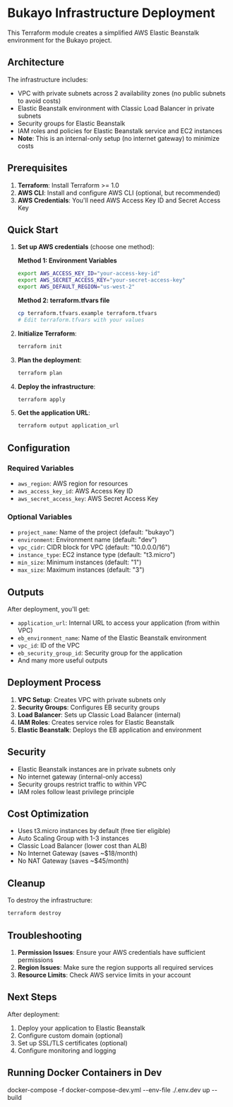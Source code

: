 # Bukayo Infrastructure Deployment

This Terraform module creates a simplified AWS Elastic Beanstalk environment for the Bukayo project.

## Architecture

The infrastructure includes:
- VPC with private subnets across 2 availability zones (no public subnets to avoid costs)
- Elastic Beanstalk environment with Classic Load Balancer in private subnets
- Security groups for Elastic Beanstalk
- IAM roles and policies for Elastic Beanstalk service and EC2 instances
- **Note**: This is an internal-only setup (no internet gateway) to minimize costs

## Prerequisites

1. **Terraform**: Install Terraform >= 1.0
2. **AWS CLI**: Install and configure AWS CLI (optional, but recommended)
3. **AWS Credentials**: You'll need AWS Access Key ID and Secret Access Key

## Quick Start

1. **Set up AWS credentials** (choose one method):

   **Method 1: Environment Variables**
   ```bash
   export AWS_ACCESS_KEY_ID="your-access-key-id"
   export AWS_SECRET_ACCESS_KEY="your-secret-access-key"
   export AWS_DEFAULT_REGION="us-west-2"
   ```

   **Method 2: terraform.tfvars file**
   ```bash
   cp terraform.tfvars.example terraform.tfvars
   # Edit terraform.tfvars with your values
   ```

2. **Initialize Terraform**:
   ```bash
   terraform init
   ```

3. **Plan the deployment**:
   ```bash
   terraform plan
   ```

4. **Deploy the infrastructure**:
   ```bash
   terraform apply
   ```

5. **Get the application URL**:
   ```bash
   terraform output application_url
   ```

## Configuration

### Required Variables

- `aws_region`: AWS region for resources
- `aws_access_key_id`: AWS Access Key ID
- `aws_secret_access_key`: AWS Secret Access Key

### Optional Variables

- `project_name`: Name of the project (default: "bukayo")
- `environment`: Environment name (default: "dev")
- `vpc_cidr`: CIDR block for VPC (default: "10.0.0.0/16")
- `instance_type`: EC2 instance type (default: "t3.micro")
- `min_size`: Minimum instances (default: "1")
- `max_size`: Maximum instances (default: "3")

## Outputs

After deployment, you'll get:
- `application_url`: Internal URL to access your application (from within VPC)
- `eb_environment_name`: Name of the Elastic Beanstalk environment
- `vpc_id`: ID of the VPC
- `eb_security_group_id`: Security group for the application
- And many more useful outputs

## Deployment Process

1. **VPC Setup**: Creates VPC with private subnets only
2. **Security Groups**: Configures EB security groups
3. **Load Balancer**: Sets up Classic Load Balancer (internal)
4. **IAM Roles**: Creates service roles for Elastic Beanstalk
5. **Elastic Beanstalk**: Deploys the EB application and environment

## Security

- Elastic Beanstalk instances are in private subnets only
- No internet gateway (internal-only access)
- Security groups restrict traffic to within VPC
- IAM roles follow least privilege principle

## Cost Optimization

- Uses t3.micro instances by default (free tier eligible)
- Auto Scaling Group with 1-3 instances
- Classic Load Balancer (lower cost than ALB)
- No Internet Gateway (saves ~$18/month)
- No NAT Gateway (saves ~$45/month)

## Cleanup

To destroy the infrastructure:
```bash
terraform destroy
```

## Troubleshooting

1. **Permission Issues**: Ensure your AWS credentials have sufficient permissions
2. **Region Issues**: Make sure the region supports all required services
3. **Resource Limits**: Check AWS service limits in your account

## Next Steps

After deployment:
1. Deploy your application to Elastic Beanstalk
2. Configure custom domain (optional)
3. Set up SSL/TLS certificates (optional)
4. Configure monitoring and logging


## Running Docker Containers in Dev

docker-compose -f docker-compose-dev.yml --env-file ./.env.dev up --build